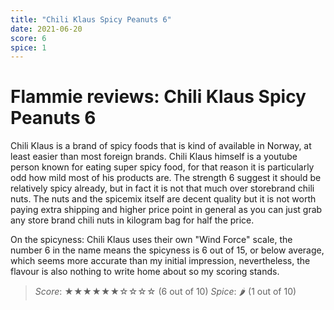```yaml
---
title: "Chili Klaus Spicy Peanuts 6"
date: 2021-06-20
score: 6
spice: 1
---
```


# Flammie reviews: Chili Klaus Spicy Peanuts 6

Chili Klaus is a brand of spicy foods that is kind of available in
Norway, at least easier than most foreign brands. Chili Klaus himself
is a youtube person known for eating super spicy food, for that reason
it is particularly odd how mild most of his products are. The strength
6 suggest it should be relatively spicy already, but in fact it is not
that much over storebrand chili nuts. The nuts and the spicemix itself
are decent quality but it is not worth paying extra shipping and higher
price point in general as you can just grab any store brand chili nuts
in kilogram bag for half the price.

On the spicyness: Chili Klaus uses their own "Wind Force" scale, the number 6
in the name means the spicyness is 6 out of 15, or below average, which seems
more accurate than my initial impression, nevertheless, the flavour is also
nothing to write home about so my scoring stands.

> *Score*: ★★★★★★☆☆☆☆ (6 out of 10)
> *Spice*: 🌶 (1 out of 10)
